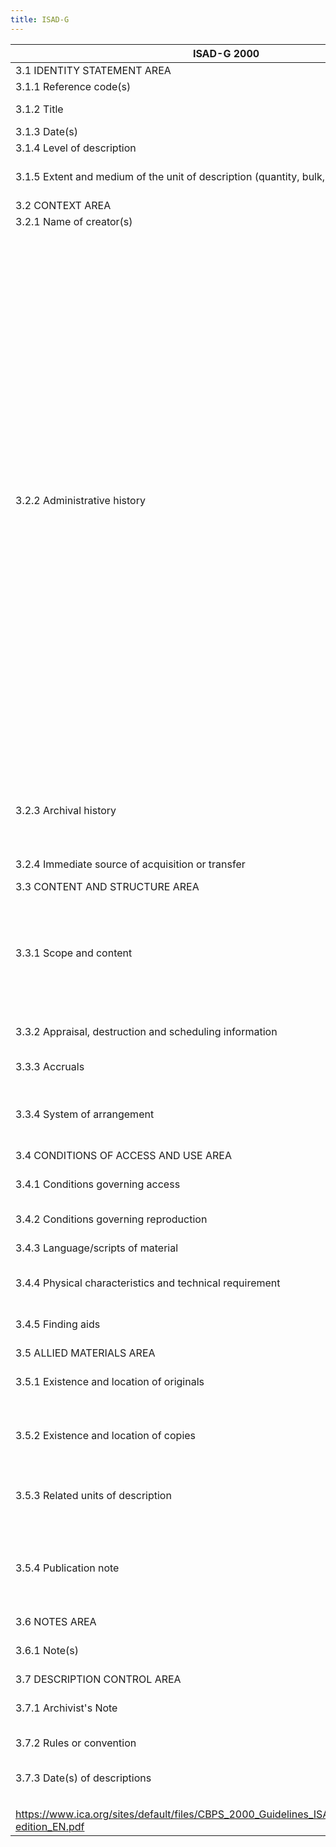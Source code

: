 ```yaml
---
title: ISAD-G
---
```


|ISAD-G 2000                                                                                   |Etiqueta de pantalla                      |Etiquetas de metadatos                             |Ejemplo                                                                                                                                                                                                                                                                                                                                                                                                                                                                                                                                                                                                                                                                                                                                                                                                                                                                                                                                                                                                                                                                                                                                                                                                                                                                                                                                                                                                                                                                                                                                                                                                                                                                                                                                                                                                                                                                                      |
|----------------------------------------------------------------------------------------------|------------------------------------------|---------------------------------------------------|---------------------------------------------------------------------------------------------------------------------------------------------------------------------------------------------------------------------------------------------------------------------------------------------------------------------------------------------------------------------------------------------------------------------------------------------------------------------------------------------------------------------------------------------------------------------------------------------------------------------------------------------------------------------------------------------------------------------------------------------------------------------------------------------------------------------------------------------------------------------------------------------------------------------------------------------------------------------------------------------------------------------------------------------------------------------------------------------------------------------------------------------------------------------------------------------------------------------------------------------------------------------------------------------------------------------------------------------------------------------------------------------------------------------------------------------------------------------------------------------------------------------------------------------------------------------------------------------------------------------------------------------------------------------------------------------------------------------------------------------------------------------------------------------------------------------------------------------------------------------------------------------|
|3.1 IDENTITY STATEMENT AREA                                                                   |                                          |                                                   |                                                                                                                                                                                                                                                                                                                                                                                                                                                                                                                                                                                                                                                                                                                                                                                                                                                                                                                                                                                                                                                                                                                                                                                                                                                                                                                                                                                                                                                                                                                                                                                                                                                                                                                                                                                                                                                                                             |
|3.1.1 Reference code(s)                                                                       |Identity Reference                        |xmp-isadg:IdentityReference                        |CA OONAD R610-0-3-E                                                                                                                                                                                                                                                                                                                                                                                                                                                                                                                                                                                                                                                                                                                                                                                                                                                                                                                                                                                                                                                                                                                                                                                                                                                                                                                                                                                                                                                                                                                                                                                                                                                                                                                                                                                                                                                                          |
|3.1.2 Title                                                                                   |Identity Title                            |xmp-isadg:IdentityTitle                            |Department of Railways and Canals fonds [multiple media]                                                                                                                                                                                                                                                                                                                                                                                                                                                                                                                                                                                                                                                                                                                                                                                                                                                                                                                                                                                                                                                                                                                                                                                                                                                                                                                                                                                                                                                                                                                                                                                                                                                                                                                                                                                                                                     |
|3.1.3 Date(s)                                                                                 |Identity Date                             |xmp-isadg:IdentityDate                             |1791-1964, predominant 1879-1936                                                                                                                                                                                                                                                                                                                                                                                                                                                                                                                                                                                                                                                                                                                                                                                                                                                                                                                                                                                                                                                                                                                                                                                                                                                                                                                                                                                                                                                                                                                                                                                                                                                                                                                                                                                                                                                             |
|3.1.4 Level of description                                                                    |Identity DescriptionLevel                 |xmp-isadg:IdentityDescriptionLevel                 |1980 (Item) Canada, York University Archives                                                                                                                                                                                                                                                                                                                                                                                                                                                                                                                                                                                                                                                                                                                                                                                                                                                                                                                                                                                                                                                                                                                                                                                                                                                                                                                                                                                                                                                                                                                                                                                                                                                                                                                                                                                                                                                 |
|3.1.5 Extent and medium of the unit of description (quantity, bulk, or size)                  |Identity Extent                           |xmp-isadg:IdentityExtent                           |326.18 m of textual records. – ca. 8,500 photographs. – 1000 maps. – 58 technical drawings.                                                                                                                                                                                                                                                                                                                                                                                                                                                                                                                                                                                                                                                                                                                                                                                                                                                                                                                                                                                                                                                                                                                                                                                                                                                                                                                                                                                                                                                                                                                                                                                                                                                                                                                                                                                                  |
|3.2 CONTEXT AREA                                                                              |                                          |                                                   |                                                                                                                                                                                                                                                                                                                                                                                                                                                                                                                                                                                                                                                                                                                                                                                                                                                                                                                                                                                                                                                                                                                                                                                                                                                                                                                                                                                                                                                                                                                                                                                                                                                                                                                                                                                                                                                                                             |
|3.2.1 Name of creator(s)                                                                      |Context Creator                           |xmp-isadg:ContextCreator                           |Canada. Dept. of Railways and Canals                                                                                                                                                                                                                                                                                                                                                                                                                                                                                                                                                                                                                                                                                                                                                                                                                                                                                                                                                                                                                                                                                                                                                                                                                                                                                                                                                                                                                                                                                                                                                                                                                                                                                                                                                                                                                                                         |
|3.2.2 Administrative history                                                                  |Context Adminbiohistory                   |xmp-isadg:ContextAdminbiohistory                   |The Department of Railways and Canals existed from 1879 to 1936. It was established on May 15, 1879 (42 Vict. c. 7, s. 4-5), when it assumed responsibilities formerly under the direction of the Department of Public Works. It was dissolved on November 2, 1936 (1 Edw. VIII, c. 34), when its functions were incorporated in the newly created Department of Transport to group together all the federal government’s transport related activities. A Minister of the crown headed the Department, with a Deputy Minister as the chief administrative officer. Initially, it had two branches, the Railway Branch and the Canal Branch, each directed by a Chief Engineer, with the assistance of an accountant and a secretary responsible for record keeping, contracts, and reports. The Railway Branch was responsible for the construction, operation, and maintenance of governmentowned railways and telegraph networks such as the Intercolonial Railway, and the Prince Edward Island Railway and with railway companies with which it had major contracts such as the Canadian Pacific Railway Company. The Canal Branch was responsible for construction, operation, and maintenance of canals and navigation systems on the Great Lakes and along the St. Lawrence, Ottawa, Trent, and Richelieu Rivers, as well as for the St. Peter’s and Rideau Canals. In addition to its central offices in Ottawa, the Department had a large field service to operate railways and canals. In 1906, a Statistical Branch, which reported to the Comptroller, was created to gather and compile data on canals and railways. Three years later, the department reorganized into five branches, the Secretary’s, Legal, Statistical, Accountant’s, and two Chief Engineers Branches. In 1912, the Office of the Assistant Deputy Minister was created to oversee general administration.|
|3.2.3 Archival history                                                                        |Context Archivalhistory                   |xmp-isadg:ContextArchivalhistory                   |Letters written by Herbert Whittaker and mailed to Sydney Johnson remained in the custody of Johnson until his death when they were returned/bequeathed to Whittaker and now constitute part of his fonds. (Fonds) Canada, York University Archives                                                                                                                                                                                                                                                                                                                                                                                                                                                                                                                                                                                                                                                                                                                                                                                                                                                                                                                                                                                                                                                                                                                                                                                                                                                                                                                                                                                                                                                                                                                                                                                                                                          |
|3.2.4 Immediate source of acquisition or transfer                                             |Context Acqinfo                           |xmp-isadg:ContextAcqinfo                           |Gift of Herbert Whittaker on 22 April 1994. (Fonds) Canada, York University Archives                                                                                                                                                                                                                                                                                                                                                                                                                                                                                                                                                                                                                                                                                                                                                                                                                                                                                                                                                                                                                                                                                                                                                                                                                                                                                                                                                                                                                                                                                                                                                                                                                                                                                                                                                                                                         |
|3.3 CONTENT AND STRUCTURE AREA                                                                |                                          |                                                   |                                                                                                                                                                                                                                                                                                                                                                                                                                                                                                                                                                                                                                                                                                                                                                                                                                                                                                                                                                                                                                                                                                                                                                                                                                                                                                                                                                                                                                                                                                                                                                                                                                                                                                                                                                                                                                                                                             |
|3.3.1 Scope and content                                                                       |Contentstructure Scopecontent             |xmp-isadg:ContentstructureScopeContent             |Consists of records created by the Department and received from its predecessor, the Department of Public Works. Includes correspondence, contracts, financial and administrative, and other textual records; engineer’s drawings and specifications for construction of rail lines, stations, canals, telegraph lines; photographs, maps and plans of properties and construction sites.                                                                                                                                                                                                                                                                                                                                                                                                                                                                                                                                                                                                                                                                                                                                                                                                                                                                                                                                                                                                                                                                                                                                                                                                                                                                                                                                                                                                                                                                                                    |
|3.3.2 Appraisal, destruction and scheduling information                                       |Contentstructure Appraisaldestruction     |xmp-isadg:ContentstructureAppraisaldestruction     |An inventory to the former RG 43 (July 1998) is available. File lists to some sub-series are available                                                                                                                                                                                                                                                                                                                                                                                                                                                                                                                                                                                                                                                                                                                                                                                                                                                                                                                                                                                                                                                                                                                                                                                                                                                                                                                                                                                                                                                                                                                                                                                                                                                                                                                                                                                       |
|3.3.3 Accruals                                                                                |Contentstructure Accruals                 |xmp-isadg:ContentstructureAccruals                 |Further accruals are expected (Fonds) Canada, York University Archives                                                                                                                                                                                                                                                                                                                                                                                                                                                                                                                                                                                                                                                                                                                                                                                                                                                                                                                                                                                                                                                                                                                                                                                                                                                                                                                                                                                                                                                                                                                                                                                                                                                                                                                                                                                                                       |
|3.3.4 System of arrangement                                                                   |Contentstructure Arrangement              |xmp-isadg:ContentstructureArrangement              |The fonds is arranged into nine series: Railway Branch, Canal Branch, Legal records, Rideau Canal, Trent Canal, St. Peter's Canal, St. Lawrence Canals, Welland Canal, and Comptroller's Branch                                                                                                                                                                                                                                                                                                                                                                                                                                                                                                                                                                                                                                                                                                                                                                                                                                                                                                                                                                                                                                                                                                                                                                                                                                                                                                                                                                                                                                                                                                                                                                                                                                                                                              |
|3.4 CONDITIONS OF ACCESS AND USE AREA                                                         |                                          |                                                   |                                                                                                                                                                                                                                                                                                                                                                                                                                                                                                                                                                                                                                                                                                                                                                                                                                                                                                                                                                                                                                                                                                                                                                                                                                                                                                                                                                                                                                                                                                                                                                                                                                                                                                                                                                                                                                                                                             |
|3.4.1 Conditions governing access                                                             |Conditionsaccessuse Accessrestrictions    |xmp-isadg:ConditionsaccessuseAccessrestrictions    |Unrestricted access, including display rights and consultation rights (Fonds) Canada, York University Archives                                                                                                                                                                                                                                                                                                                                                                                                                                                                                                                                                                                                                                                                                                                                                                                                                                                                                                                                                                                                                                                                                                                                                                                                                                                                                                                                                                                                                                                                                                                                                                                                                                                                                                                                                                               |
|3.4.2 Conditions governing reproduction                                                       |Conditionsaccessuse Reprorestrictions     |xmp-isadg:ConditionsaccessuseReprorestrictions     |Copyright is retained by the artist (Fonds) Canada, York University Archives                                                                                                                                                                                                                                                                                                                                                                                                                                                                                                                                                                                                                                                                                                                                                                                                                                                                                                                                                                                                                                                                                                                                                                                                                                                                                                                                                                                                                                                                                                                                                                                                                                                                                                                                                                                                                 |
|3.4.3 Language/scripts of material                                                            |Conditionsaccessuse Languagescripts       |xmp-isadg:ConditionsaccessuseLanguagescripts       |In Dakota, with partial English translation (File) U.S., Minnesota Historical Society                                                                                                                                                                                                                                                                                                                                                                                                                                                                                                                                                                                                                                                                                                                                                                                                                                                                                                                                                                                                                                                                                                                                                                                                                                                                                                                                                                                                                                                                                                                                                                                                                                                                                                                                                                                                        |
|3.4.4 Physical characteristics and technical requirement                                      |Conditionsaccessuse Phystech              |xmp-isadg:ConditionsaccessusePhystech              |Videotapes are in ½ inch helical open reel-to-reel format. (Sub-series) U.S., Minnesota Historical Society                                                                                                                                                                                                                                                                                                                                                                                                                                                                                                                                                                                                                                                                                                                                                                                                                                                                                                                                                                                                                                                                                                                                                                                                                                                                                                                                                                                                                                                                                                                                                                                                                                                                                                                                                                                   |
|3.4.5 Finding aids                                                                            |Conditionsaccessuse Findingaids           |xmp-isadg:ConditionsaccessuseFindingaids           |Series level descriptions available with associated box lists (Fonds) Canada, York University Archives                                                                                                                                                                                                                                                                                                                                                                                                                                                                                                                                                                                                                                                                                                                                                                                                                                                                                                                                                                                                                                                                                                                                                                                                                                                                                                                                                                                                                                                                                                                                                                                                                                                                                                                                                                                       |
|3.5 ALLIED MATERIALS AREA                                                                     |                                          |                                                   |                                                                                                                                                                                                                                                                                                                                                                                                                                                                                                                                                                                                                                                                                                                                                                                                                                                                                                                                                                                                                                                                                                                                                                                                                                                                                                                                                                                                                                                                                                                                                                                                                                                                                                                                                                                                                                                                                             |
|3.5.1 Existence and location of originals                                                     |Alliedmaterials Existencelocationoriginals|xmp-isadg:AlliedmaterialsExistencelocationoriginals|Following sampling in 1985, the remaining case files were destroyed. (Series) U.S., Minnesota Historical Society                                                                                                                                                                                                                                                                                                                                                                                                                                                                                                                                                                                                                                                                                                                                                                                                                                                                                                                                                                                                                                                                                                                                                                                                                                                                                                                                                                                                                                                                                                                                                                                                                                                                                                                                                                             |
|3.5.2 Existence and location of copies                                                        |Alliedmaterials Existencelocationcopies   |xmp-isadg:AlliedmaterialsExistencelocationcopies   |Digital reproductions of the Christie family Civil War correspondence are available electronically at http://www.mnhs.org/collections/christie.html. (Fonds) U.S., Minnesota Historical Society                                                                                                                                                                                                                                                                                                                                                                                                                                                                                                                                                                                                                                                                                                                                                                                                                                                                                                                                                                                                                                                                                                                                                                                                                                                                                                                                                                                                                                                                                                                                                                                                                                                                                              |
|3.5.3 Related units of description                                                            |Alliedmaterials Relatedunits              |xmp-isadg:AlliedmaterialsRelatedunits              |Earlier files of a similar nature (1959-1968) are catalogued as Minnesota. Secretary of State. Charitable corporations files. (Series) U.S., Minnesota Historical Society                                                                                                                                                                                                                                                                                                                                                                                                                                                                                                                                                                                                                                                                                                                                                                                                                                                                                                                                                                                                                                                                                                                                                                                                                                                                                                                                                                                                                                                                                                                                                                                                                                                                                                                    |
|3.5.4 Publication note                                                                        |Alliedmaterials Publication               |xmp-isadg:AlliedmaterialsPublication               |The entire calendar has been published in 12 volumes from the set of cards held by the University of Illinois. The Mereness Calendar: Federal Documents of the Upper Mississippi Valley 1780-1890 (Boston: G. K. Hall and Co., 1971). (Fonds) U.S., Minnesota Historical Society                                                                                                                                                                                                                                                                                                                                                                                                                                                                                                                                                                                                                                                                                                                                                                                                                                                                                                                                                                                                                                                                                                                                                                                                                                                                                                                                                                                                                                                                                                                                                                                                             |
|3.6 NOTES AREA                                                                                |                                          |                                                   |                                                                                                                                                                                                                                                                                                                                                                                                                                                                                                                                                                                                                                                                                                                                                                                                                                                                                                                                                                                                                                                                                                                                                                                                                                                                                                                                                                                                                                                                                                                                                                                                                                                                                                                                                                                                                                                                                             |
|3.6.1 Note(s)                                                                                 |Notes Note                                |xmp-isadg:NotesNote                                |Title is based on the name of the department in its enabling legislation (42 Vict., c. 7, s. 4-5).                                                                                                                                                                                                                                                                                                                                                                                                                                                                                                                                                                                                                                                                                                                                                                                                                                                                                                                                                                                                                                                                                                                                                                                                                                                                                                                                                                                                                                                                                                                                                                                                                                                                                                                                                                                           |
|3.7 DESCRIPTION CONTROL AREA                                                                  |                                          |                                                   |                                                                                                                                                                                                                                                                                                                                                                                                                                                                                                                                                                                                                                                                                                                                                                                                                                                                                                                                                                                                                                                                                                                                                                                                                                                                                                                                                                                                                                                                                                                                                                                                                                                                                                                                                                                                                                                                                             |
|3.7.1 Archivist's Note                                                                        |Descriptioncontrol Archivistsnote         |xmp-isadg:DescriptioncontrolArchivistsnote         |Description prepared by S. Dubeau in October 1997; revised in April1999 (Fonds) Canada, York University Archives                                                                                                                                                                                                                                                                                                                                                                                                                                                                                                                                                                                                                                                                                                                                                                                                                                                                                                                                                                                                                                                                                                                                                                                                                                                                                                                                                                                                                                                                                                                                                                                                                                                                                                                                                                             |
|3.7.2 Rules or convention                                                                     |Descriptioncontrol Rulesconventions       |xmp-isadg:DescriptioncontrolRulesconventions       |Rules for Archival Description (RAD), Bureau of Canadian Archivists, 1990.                                                                                                                                                                                                                                                                                                                                                                                                                                                                                                                                                                                                                                                                                                                                                                                                                                                                                                                                                                                                                                                                                                                                                                                                                                                                                                                                                                                                                                                                                                                                                                                                                                                                                                                                                                                                                   |
|3.7.3 Date(s) of descriptions                                                                 |Descriptioncontrol Descriptionsdate       |xmp-isadg:DescriptioncontrolDescriptionsdate       |Series registered, 24 September 1987. Description updated, 10 November 1999. (Series) National Archives of Australia                                                                                                                                                                                                                                                                                                                                                                                                                                                                                                                                                                                                                                                                                                                                                                                                                                                                                                                                                                                                                                                                                                                                                                                                                                                                                                                                                                                                                                                                                                                                                                                                                                                                                                                                                                         |
|                                                                                              |                                          |                                                   |                                                                                                                                                                                                                                                                                                                                                                                                                                                                                                                                                                                                                                                                                                                                                                                                                                                                                                                                                                                                                                                                                                                                                                                                                                                                                                                                                                                                                                                                                                                                                                                                                                                                                                                                                                                                                                                                                             |
|                                                                                              |                                          |                                                   |                                                                                                                                                                                                                                                                                                                                                                                                                                                                                                                                                                                                                                                                                                                                                                                                                                                                                                                                                                                                                                                                                                                                                                                                                                                                                                                                                                                                                                                                                                                                                                                                                                                                                                                                                                                                                                                                                             |
|https://www.ica.org/sites/default/files/CBPS_2000_Guidelines_ISAD%28G%29_Second-edition_EN.pdf|                                          |                                                   |                                                                                                                                                                                                                                                                                                                                                                                                                                                                                                                                                                                                                                                                                                                                                                                                                                                                                                                                                                                                                                                                                                                                                                                                                                                                                                                                                                                                                                                                                                                                                                                                                                                                                                                                                                                                                                                                                             |
